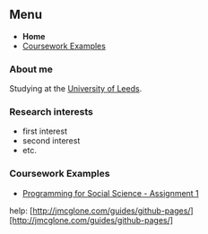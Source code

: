 ## Menu
- **Home**
- [Coursework Examples](https://lena-kilian.github.io/GEOG5995M_CW1/GEOG5995M_CW1.html)

### About me

Studying at the [University of Leeds](https://www.leeds.ac.uk).

### Research interests
- first interest
- second interest
- etc. 

### Coursework Examples
- [Programming for Social Science - Assignment 1](GEOG5995M_CW1/GEOG5995M_CW1.md)


help: [http://jmcglone.com/guides/github-pages/][http://jmcglone.com/guides/github-pages/]

